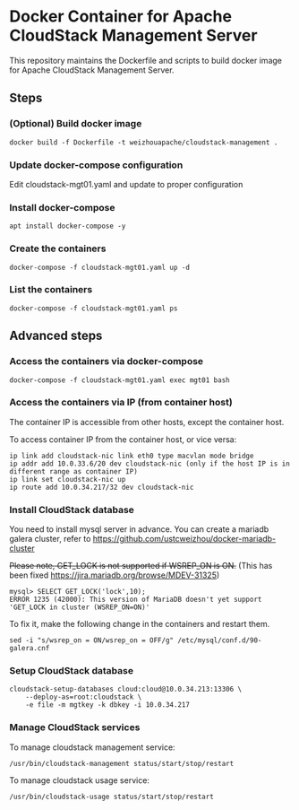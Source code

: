 # Docker Container for Apache CloudStack Management Server

This repository maintains the Dockerfile and scripts to build docker image for Apache CloudStack Management Server.

## Steps

### (Optional) Build docker image

    docker build -f Dockerfile -t weizhouapache/cloudstack-management .

### Update docker-compose configuration

Edit cloudstack-mgt01.yaml and update to proper configuration

### Install docker-compose

    apt install docker-compose -y

### Create the containers

    docker-compose -f cloudstack-mgt01.yaml up -d

### List the containers

    docker-compose -f cloudstack-mgt01.yaml ps

##  Advanced steps

### Access the containers via docker-compose

    docker-compose -f cloudstack-mgt01.yaml exec mgt01 bash

### Access the containers via IP (from container host)

The container IP is accessible from other hosts, except the container host.

To access container IP from the container host, or vice versa:

    ip link add cloudstack-nic link eth0 type macvlan mode bridge
    ip addr add 10.0.33.6/20 dev cloudstack-nic (only if the host IP is in different range as container IP)
    ip link set cloudstack-nic up
    ip route add 10.0.34.217/32 dev cloudstack-nic

### Install CloudStack database

You need to install mysql server in advance.
You can create a mariadb galera cluster, refer to https://github.com/ustcweizhou/docker-mariadb-cluster

~~Please note, GET_LOCK is not supported if WSREP_ON is ON.~~ (This has been fixed https://jira.mariadb.org/browse/MDEV-31325)

    mysql> SELECT GET_LOCK('lock',10);
    ERROR 1235 (42000): This version of MariaDB doesn't yet support 'GET_LOCK in cluster (WSREP_ON=ON)'
    
To fix it, make the following change in the containers and restart them.

    sed -i "s/wsrep_on = ON/wsrep_on = OFF/g" /etc/mysql/conf.d/90-galera.cnf

### Setup CloudStack database

    cloudstack-setup-databases cloud:cloud@10.0.34.213:13306 \
        --deploy-as=root:cloudstack \
        -e file -m mgtkey -k dbkey -i 10.0.34.217

### Manage CloudStack services

To manage cloudstack management service:

    /usr/bin/cloudstack-management status/start/stop/restart

To manage cloudstack usage service:

    /usr/bin/cloudstack-usage status/start/stop/restart

